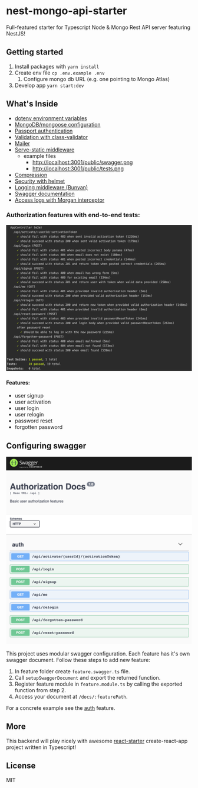 # nest-mongo-api-starter

Full-featured starter for Typescript Node & Mongo Rest API server featuring NestJS!

## Getting started

1. Install packages with `yarn install`
2. Create env file `cp .env.example .env`
   1. Configure mongo db URL (e.g. one pointing to Mongo Atlas)
3. Develop app `yarn start:dev` 

## What's Inside

- [dotenv environment variables](https://github.com/motdotla/dotenv#readme)
- [MongoDB/mongoose configuration](https://docs.nestjs.com/techniques/mongodb)
- [Passport authentication](https://docs.nestjs.com/techniques/authentication)
- [Validation with class-validator](https://docs.nestjs.com/techniques/validation)
- [Mailer](https://github.com/nest-modules/mailer)
- [Serve-static middleware](https://www.npmjs.com/package/@nest-middlewares/serve-static)
  - example files
    - [http://localhost:3001/public/swagger.png](http://localhost:3001/public/swagger.png)
    - [http://localhost:3001/public/tests.png](http://localhost:3001/public/tests.png)
- [Compression](https://docs.nestjs.com/techniques/compression)
- [Security with helmet](https://docs.nestjs.com/techniques/security)
- [Logging middleware (Bunyan)](https://docs.nestjs.com/techniques/logger)
- [Swagger documentation](https://docs.nestjs.com/recipes/swagger)
- [Access logs with Morgan interceptor](https://github.com/mentos1386/nest-morgan#readme)

### Authorization features with end-to-end tests:

![e2e Test output](public/tests.png?raw=true "swagger auth docs")

#### Features:
- user signup
- user activation
- user login
- user relogin
- password reset
- forgotten password

## Configuring swagger

![swagger auth docs](public/swagger.png?raw=true "swagger auth docs")


This project uses modular swagger configuration. Each feature has it's own swagger document.
Follow these steps to add new feature:

1. In feature folder create `feature.swagger.ts` file.
2. Call `setupSwaggerDocument` and export the returned function.
3. Register feature module in `feature.module.ts` by calling the exported function from step 2.
4. Access your document at `/docs/:featurePath`.

For a concrete example see the [auth](http://localhost:3001/docs/auth/) feature.

## More

This backend will play nicely with awesome [react-starter](https://github.com/Kamahl19/react-starter) create-react-app project written in Typescript!

## License
MIT
